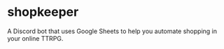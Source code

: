 # shopkeeper
A Discord bot that uses Google Sheets to help you automate shopping in your online TTRPG.
